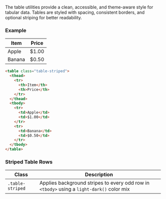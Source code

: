 The table utilities provide a clean, accessible, and theme-aware style for tabular data. Tables are styled with spacing, consistent borders, and optional striping for better readability.

### Example

<table class="table-striped">
  <thead>
    <tr>
      <th>Item</th>
      <th>Price</th>
    </tr>
  </thead>
  <tbody>
    <tr>
      <td>Apple</td>
      <td>$1.00</td>
    </tr>
    <tr>
      <td>Banana</td>
      <td>$0.50</td>
    </tr>
  </tbody>
</table>


```html
<table class="table-striped">
  <thead>
    <tr>
      <th>Item</th>
      <th>Price</th>
    </tr>
  </thead>
  <tbody>
    <tr>
      <td>Apple</td>
      <td>$1.00</td>
    </tr>
    <tr>
      <td>Banana</td>
      <td>$0.50</td>
    </tr>
  </tbody>
</table>
```


### Striped Table Rows

| Class            | Description                                                                                |
| ---------------- | ------------------------------------------------------------------------------------------ |
| `.table-striped` | Applies background stripes to every odd row in `<tbody>` using a `light-dark()` color mix  |

